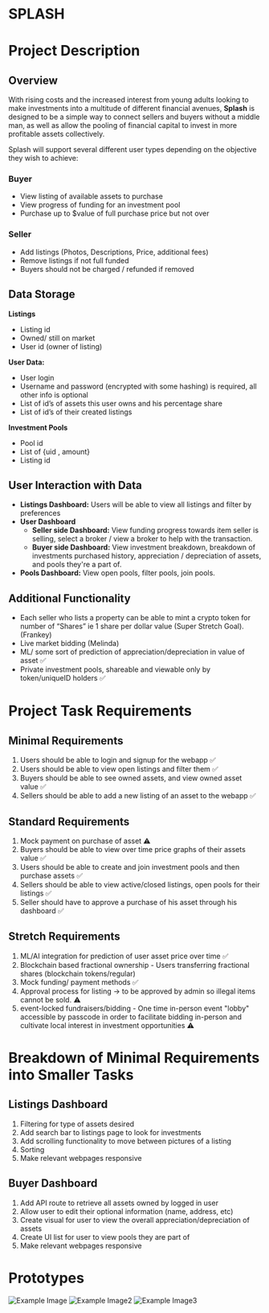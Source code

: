 # SPLASH

# Project Description

## Overview

With rising costs and the increased interest from young adults looking to make investments into a multitude of different financial avenues, **Splash** is designed to be a simple way to connect sellers and buyers without a middle man, as well as allow the pooling of financial capital to invest in more profitable assets collectively.

Splash will support several different user types depending on the objective they wish to achieve:

### Buyer

- View listing of available assets to purchase
- View progress of funding for an investment pool
- Purchase up to $value of full purchase price but not over

### Seller

- Add listings (Photos, Descriptions, Price, additional fees)
- Remove listings if not full funded
- Buyers should not be charged / refunded if removed

## Data Storage

**Listings**

- Listing id
- Owned/ still on market
- User id (owner of listing)

**User Data:**

- User login
- Username and password (encrypted with some hashing) is required, all other info is optional
- List of id’s of assets this user owns and his percentage share
- List of id’s of their created listings

**Investment Pools**

- Pool id
- List of {uid , amount}
- Listing id

## User Interaction with Data

- **Listings Dashboard:** Users will be able to view all listings and filter by preferences
- **User Dashboard**
  - **Seller side Dashboard:** View funding progress towards item seller is selling, select a broker / view a broker to help with the transaction.
  - **Buyer side Dashboard:** View investment breakdown, breakdown of investments purchased history, appreciation / depreciation of assets, and pools they're a part of.
- **Pools Dashboard:** View open pools, filter pools, join pools.

## Additional Functionality

- Each seller who lists a property can be able to mint a crypto token for number of “Shares” ie 1 share per dollar value (Super Stretch Goal). (Frankey)
- Live market bidding (Melinda)
- ML/ some sort of prediction of appreciation/depreciation in value of asset ✅
- Private investment pools, shareable and viewable only by token/uniqueID holders ✅

# Project Task Requirements

## Minimal Requirements

1. Users should be able to login and signup for the webapp ✅
2. Users should be able to view open listings and filter them ✅
3. Buyers should be able to see owned assets, and view owned asset value ✅
4. Sellers should be able to add a new listing of an asset to the webapp ✅

## Standard Requirements

1. Mock payment on purchase of asset ⚠️
2. Buyers should be able to view over time price graphs of their assets value ✅
3. Users should be able to create and join investment pools and then purchase assets ✅
4. Sellers should be able to view active/closed listings, open pools for their listings ✅
5. Seller should have to approve a purchase of his asset through his dashboard ✅

## Stretch Requirements

1. ML/AI integration for prediction of user asset price over time ✅
2. Blockchain based fractional ownership - Users transferring fractional shares (blockchain tokens/regular)
3. Mock funding/ payment methods ✅
4. Approval process for listing -> to be approved by admin so illegal items cannot be sold. ⚠️
5. event-locked fundraisers/bidding - One time in-person event "lobby" accessible by passcode in order to facilitate bidding in-person and cultivate local interest in investment opportunities ⚠️

# Breakdown of Minimal Requirements into Smaller Tasks

## Listings Dashboard

1. Filtering for type of assets desired
2. Add search bar to listings page to look for investments
3. Add scrolling functionality to move between pictures of a listing
4. Sorting
5. Make relevant webpages responsive

## Buyer Dashboard

1. Add API route to retrieve all assets owned by logged in user
2. Allow user to edit their optional information (name, address, etc)
3. Create visual for user to view the overall appreciation/depreciation of assets
4. Create UI list for user to view pools they are part of
5. Make relevant webpages responsive

# Prototypes

![Example Image](sketches/pools_dashboard.JPG)
![Example Image2](sketches/Listings_Page.jpg)
![Example Image3](sketches/buyers_dashboard.JPG)
